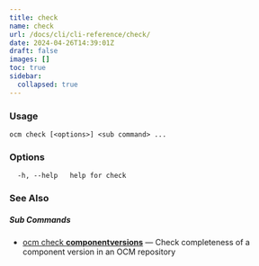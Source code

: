 ```yaml
---
title: check
name: check
url: /docs/cli/cli-reference/check/
date: 2024-04-26T14:39:01Z
draft: false
images: []
toc: true
sidebar:
  collapsed: true
---
```

### Usage

```
ocm check [<options>] <sub command> ...
```

### Options

```
  -h, --help   help for check
```

### See Also



##### Sub Commands

* [ocm check <b>componentversions</b>](/docs/cli/cli-reference/check/componentversions)	 &mdash; Check completeness of a component version in an OCM repository

